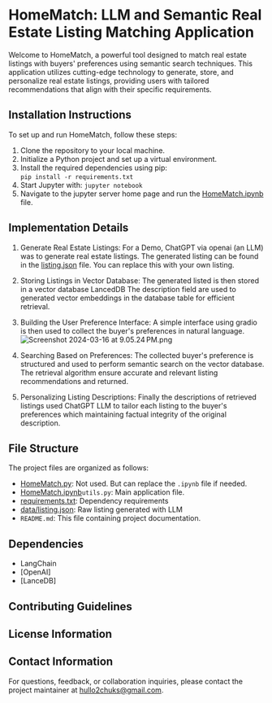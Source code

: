 # HomeMatch: LLM and Semantic Real Estate Listing Matching Application

Welcome to HomeMatch, a powerful tool designed to match real estate listings with buyers' preferences using semantic search techniques. This application utilizes cutting-edge technology to generate, store, and personalize real estate listings, providing users with tailored recommendations that align with their specific requirements.

## Installation Instructions

To set up and run HomeMatch, follow these steps:

1. Clone the repository to your local machine.
2. Initialize a Python project and set up a virtual environment.
3. Install the required dependencies using pip:  
`pip install -r requirements.txt`
4. Start Jupyter with: `jupyter notebook`
4. Navigate to the jupyter server home page and run the [HomeMatch.ipynb](HomeMatch.ipynb) file.

## Implementation Details

1. Generate Real Estate Listings: For a Demo, ChatGPT via openai (an LLM) was to generate real estate listings.
   The generated listing can be found in the [listing.json](data%2Flisting.json) file. You can replace this with
   your own listing.

2. Storing Listings in Vector Database: The generated listed is then stored in a vector database LancedDB 
   The description field are used to generated vector embeddings in the database table  for efficient retrieval.

3. Building the User Preference Interface: A simple interface using gradio is then used to collect the buyer's 
   preferences in natural language. 
   ![Screenshot 2024-03-16 at 9.05.24 PM.png](data%2FScreenshot%202024-03-16%20at%209.05.24%E2%80%AFPM.png)

4. Searching Based on Preferences: The collected buyer's preference is structured and used to perform semantic search on
   the vector database. The retrieval algorithm ensure accurate and relevant listing recommendations and returned.

5. Personalizing Listing Descriptions: Finally the descriptions of retrieved listings used ChatGPT LLM to tailor each 
   listing to the buyer's preferences which maintaining factual integrity of the original description.

## File Structure

The project files are organized as follows:
- [HomeMatch.py](HomeMatch.py): Not used. But can replace the `.ipynb` file if needed.
- [HomeMatch.ipynb](HomeMatch.ipynb)`utils.py`: Main application file.
- [requirements.txt](requirements.txt): Dependency requirements
- [data/listing.json](data%2Flisting.json): Raw listing generated with LLM
- `README.md`: This file containing project documentation.

## Dependencies

- LangChain
- [OpenAI]
- [LanceDB]

## Contributing Guidelines

## License Information

## Contact Information

For questions, feedback, or collaboration inquiries, please contact the project maintainer at hullo2chuks@gmail.com.

